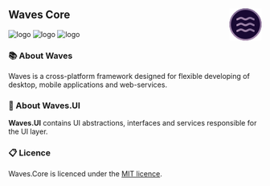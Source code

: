 ## <img style="float: right;" src="files/images/logo_64.png"/>  Waves Core
![logo](https://img.shields.io/github/license/waves-framework/waves.ui) ![logo](https://img.shields.io/nuget/v/Waves.UI) ![logo](https://img.shields.io/nuget/dt/Waves.UI)

### 📚 About Waves
Waves is a cross-platform framework designed for flexible developing of desktop, mobile applications and web-services.

### 📒 About Waves.UI

**Waves.UI** contains UI abstractions, interfaces and services responsible for the UI layer.

### 📋 Licence

Waves.Core is licenced under the [MIT licence](https://github.com/ambertape/waves.presentation/blob/master/license.md).

